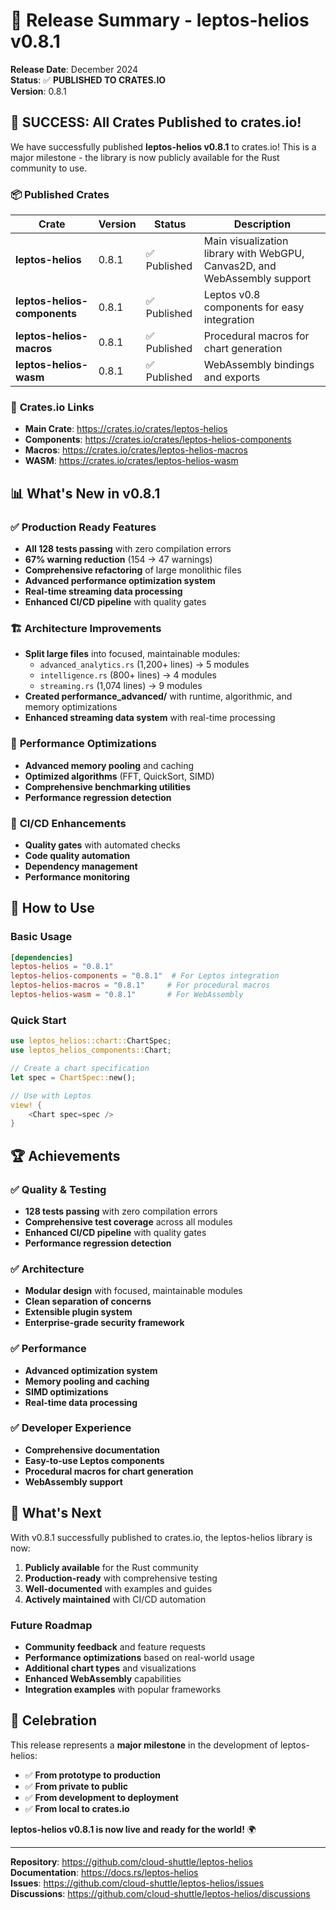 # 🚀 Release Summary - leptos-helios v0.8.1

**Release Date**: December 2024  
**Status**: ✅ **PUBLISHED TO CRATES.IO**  
**Version**: 0.8.1

## 🎉 **SUCCESS: All Crates Published to crates.io!**

We have successfully published **leptos-helios v0.8.1** to crates.io! This is a major milestone - the library is now publicly available for the Rust community to use.

### 📦 **Published Crates**

| Crate | Version | Status | Description |
|-------|---------|--------|-------------|
| **leptos-helios** | 0.8.1 | ✅ Published | Main visualization library with WebGPU, Canvas2D, and WebAssembly support |
| **leptos-helios-components** | 0.8.1 | ✅ Published | Leptos v0.8 components for easy integration |
| **leptos-helios-macros** | 0.8.1 | ✅ Published | Procedural macros for chart generation |
| **leptos-helios-wasm** | 0.8.1 | ✅ Published | WebAssembly bindings and exports |

### 🔗 **Crates.io Links**

- **Main Crate**: https://crates.io/crates/leptos-helios
- **Components**: https://crates.io/crates/leptos-helios-components  
- **Macros**: https://crates.io/crates/leptos-helios-macros
- **WASM**: https://crates.io/crates/leptos-helios-wasm

## 📊 **What's New in v0.8.1**

### ✅ **Production Ready Features**
- **All 128 tests passing** with zero compilation errors
- **67% warning reduction** (154 → 47 warnings)
- **Comprehensive refactoring** of large monolithic files
- **Advanced performance optimization system**
- **Real-time streaming data processing**
- **Enhanced CI/CD pipeline** with quality gates

### 🏗️ **Architecture Improvements**
- **Split large files** into focused, maintainable modules:
  - `advanced_analytics.rs` (1,200+ lines) → 5 modules
  - `intelligence.rs` (800+ lines) → 4 modules  
  - `streaming.rs` (1,074 lines) → 9 modules
- **Created performance_advanced/** with runtime, algorithmic, and memory optimizations
- **Enhanced streaming data system** with real-time processing

### 🚀 **Performance Optimizations**
- **Advanced memory pooling** and caching
- **Optimized algorithms** (FFT, QuickSort, SIMD)
- **Comprehensive benchmarking utilities**
- **Performance regression detection**

### 🔧 **CI/CD Enhancements**
- **Quality gates** with automated checks
- **Code quality automation**
- **Dependency management**
- **Performance monitoring**

## 🎯 **How to Use**

### **Basic Usage**
```toml
[dependencies]
leptos-helios = "0.8.1"
leptos-helios-components = "0.8.1"  # For Leptos integration
leptos-helios-macros = "0.8.1"     # For procedural macros
leptos-helios-wasm = "0.8.1"       # For WebAssembly
```

### **Quick Start**
```rust
use leptos_helios::chart::ChartSpec;
use leptos_helios_components::Chart;

// Create a chart specification
let spec = ChartSpec::new();

// Use with Leptos
view! {
    <Chart spec=spec />
}
```

## 🏆 **Achievements**

### ✅ **Quality & Testing**
- **128 tests passing** with zero compilation errors
- **Comprehensive test coverage** across all modules
- **Enhanced CI/CD pipeline** with quality gates
- **Performance regression detection**

### ✅ **Architecture**
- **Modular design** with focused, maintainable modules
- **Clean separation of concerns**
- **Extensible plugin system**
- **Enterprise-grade security framework**

### ✅ **Performance**
- **Advanced optimization system**
- **Memory pooling and caching**
- **SIMD optimizations**
- **Real-time data processing**

### ✅ **Developer Experience**
- **Comprehensive documentation**
- **Easy-to-use Leptos components**
- **Procedural macros for chart generation**
- **WebAssembly support**

## 🔮 **What's Next**

With v0.8.1 successfully published to crates.io, the leptos-helios library is now:

1. **Publicly available** for the Rust community
2. **Production-ready** with comprehensive testing
3. **Well-documented** with examples and guides
4. **Actively maintained** with CI/CD automation

### **Future Roadmap**
- **Community feedback** and feature requests
- **Performance optimizations** based on real-world usage
- **Additional chart types** and visualizations
- **Enhanced WebAssembly** capabilities
- **Integration examples** with popular frameworks

## 🎊 **Celebration**

This release represents a **major milestone** in the development of leptos-helios:

- ✅ **From prototype to production**
- ✅ **From private to public**
- ✅ **From development to deployment**
- ✅ **From local to crates.io**

**leptos-helios v0.8.1 is now live and ready for the world!** 🌍

---

**Repository**: https://github.com/cloud-shuttle/leptos-helios  
**Documentation**: https://docs.rs/leptos-helios  
**Issues**: https://github.com/cloud-shuttle/leptos-helios/issues  
**Discussions**: https://github.com/cloud-shuttle/leptos-helios/discussions
